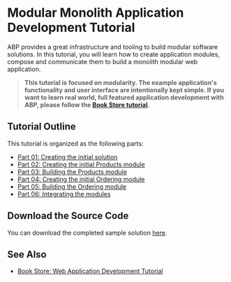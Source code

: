 # Modular Monolith Application Development Tutorial

ABP provides a great infrastructure and tooling to build modular software solutions. In this tutorial, you will learn how to create application modules, compose and communicate them to build a monolith modular web application.

> **This tutorial is focused on modularity. The example application's functionality and user interface are intentionally kept simple. If you want to learn real world, full featured application development with ABP, please follow the [Book Store tutorial](../book-store/index.md).**

## Tutorial Outline

This tutorial is organized as the following parts:

* [Part 01: Creating the initial solution](part-01.md)
* [Part 02: Creating the initial Products module](part-02.md)
* [Part 03: Building the Products module](part-03.md)
* [Part 04: Creating the initial Ordering module](part-04.md)
* [Part 05: Building the Ordering module](part-05.md)
* [Part 06: Integrating the modules](part-06.md)

## Download the Source Code

You can download the completed sample solution [here](https://github.com/abpframework/abp-samples/tree/master/ModularCRM).

## See Also

* [Book Store: Web Application Development Tutorial](../book-store/index.md)